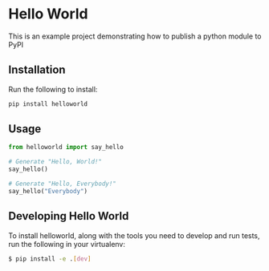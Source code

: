 # Hello World

This is an example project demonstrating how to publish a python module to PyPI

## Installation

Run the following to install:

```python
pip install helloworld
```

## Usage

```python
from helloworld import say_hello

# Generate "Hello, World!"
say_hello()

# Generate "Hello, Everybody!"
say_hello("Everybody")
```
## Developing Hello World

To install helloworld, along with the tools you need to develop and run tests, run the following in your virtualenv:

```bash
$ pip install -e .[dev]
```